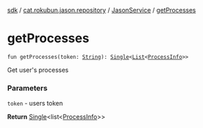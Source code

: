 [sdk](../../index.md) / [cat.rokubun.jason.repository](../index.md) / [JasonService](index.md) / [getProcesses](./get-processes.md)

# getProcesses

`fun getProcesses(token: `[`String`](https://kotlinlang.org/api/latest/jvm/stdlib/kotlin/-string/index.html)`): `[`Single`](http://reactivex.io/RxJava/javadoc/io/reactivex/Single.html)`<`[`List`](https://kotlinlang.org/api/latest/jvm/stdlib/kotlin.collections/-list/index.html)`<`[`ProcessInfo`](../../cat.rokubun.jason/-process-info/index.md)`>>`

Get user's processes

### Parameters

`token` - users token

**Return**
[Single](http://reactivex.io/RxJava/javadoc/io/reactivex/Single.html)&lt;list&lt;[ProcessInfo](../../cat.rokubun.jason/-process-info/index.md)&gt;&gt;

